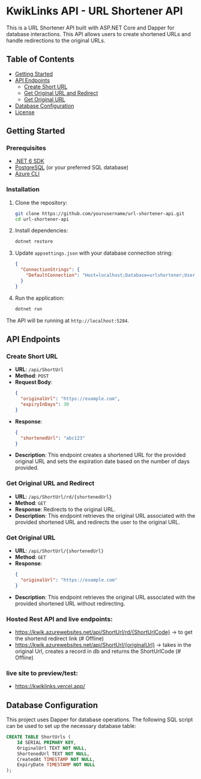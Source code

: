 # KwikLinks API - URL Shortener API

This is a URL Shortener API built with ASP.NET Core and Dapper for database interactions. This API allows users to create shortened URLs and handle redirections to the original URLs.

## Table of Contents

- [Getting Started](#getting-started)
- [API Endpoints](#api-endpoints)
  - [Create Short URL](#create-short-url)
  - [Get Original URL and Redirect](#get-original-url-and-redirect)
  - [Get Original URL](#get-original-url)
- [Database Configuration](#database-configuration)
- [License](#license)

## Getting Started

### Prerequisites

- [.NET 6 SDK](https://dotnet.microsoft.com/download)
- [PostgreSQL](https://www.postgresql.org/download/) (or your preferred SQL database)
- [Azure CLI](https://docs.microsoft.com/en-us/cli/azure/install-azure-cli)

### Installation

1. Clone the repository:

    ```bash
    git clone https://github.com/yourusername/url-shortener-api.git
    cd url-shortener-api
    ```

2. Install dependencies:

    ```bash
    dotnet restore
    ```

3. Update `appsettings.json` with your database connection string:

    ```json
    {
      "ConnectionStrings": {
        "DefaultConnection": "Host=localhost;Database=urlshortener;Username=yourusername;Password=yourpassword"
      }
    }
    ```

4. Run the application:

    ```bash
    dotnet run
    ```

The API will be running at `http://localhost:5284`.

## API Endpoints

### Create Short URL

- **URL**: `/api/ShortUrl`
- **Method**: `POST`
- **Request Body**:
    ```json
    {
      "originalUrl": "https://example.com",
      "expiryInDays": 30
    }
    ```
- **Response**:
    ```json
    {
      "shortenedUrl": "abc123"
    }
    ```
- **Description**: This endpoint creates a shortened URL for the provided original URL and sets the expiration date based on the number of days provided.

### Get Original URL and Redirect

- **URL**: `/api/ShortUrl/rd/{shortenedUrl}`
- **Method**: `GET`
- **Response**: Redirects to the original URL.
- **Description**: This endpoint retrieves the original URL associated with the provided shortened URL and redirects the user to the original URL.

### Get Original URL

- **URL**: `/api/ShortUrl/{shortenedUrl}`
- **Method**: `GET`
- **Response**:
    ```json
    {
      "originalUrl": "https://example.com"
    }
    ```
- **Description**: This endpoint retrieves the original URL associated with the provided shortened URL without redirecting.

### Hosted Rest API and live endpoints:
- https://kwik.azurewebsites.net/api/ShortUrl/rd/{ShortUrlCode} -> to get the shortend redirect link (# Offline)
- https://kwik.azurewebsites.net/api/ShortUrl/{originalUrl} -> takes in the original Url, creates a record in db and returns the ShortUrlCode (# Offline)

### live site to preview/test:
- https://kwiklinks.vercel.app/
## Database Configuration

This project uses Dapper for database operations. The following SQL script can be used to set up the necessary database table:

```sql
CREATE TABLE ShortUrls (
    Id SERIAL PRIMARY KEY,
    OriginalUrl TEXT NOT NULL,
    ShortenedUrl TEXT NOT NULL,
    CreatedAt TIMESTAMP NOT NULL,
    ExpiryDate TIMESTAMP NOT NULL
);
